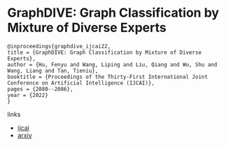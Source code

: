 # GraphDIVE: Graph Classification by Mixture of Diverse Experts

```
@inproceedings{graphdive_ijcai22,
title = {GraphDIVE: Graph Classification by Mixture of Diverse Experts},
author = {Hu, Fenyu and Wang, Liping and Liu, Qiang and Wu, Shu and Wang, Liang and Tan, Tieniu},
booktitle = {Proceedings of the Thirty-First International Joint Conference on Artificial Intelligence (IJCAI)},
pages = {2080--2086},
year = {2022}
}
```

links
- [ijcai](https://www.ijcai.org/Proceedings/2022/289)
- [arxiv](https://arxiv.org/abs/2103.15622)
